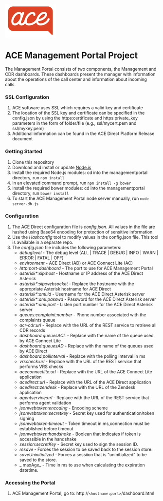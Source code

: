![](images/acesmall.png)

# ACE Management Portal Project

The Management Portal consists of two components, the Management and CDR dashboards. These dashboards present the manager with information about the operations of the call center and information about incoming calls.

### SSL Configuration
1. ACE software uses SSL which requires a valid key and certificate
1. The location of the SSL key and certificate can be specified in the config.json by using the https:certificate and https:private_key parameters in the form of folder/file (e.g., ssl/mycert.pem and ssl/mykey.pem)
1. Additional information can be found in the ACE Direct Platform Release document

### Getting Started
1. Clone this repository
1. Download and install or update [Node.js](https://nodejs.org/en/)
1. Install the required Node.js modules: cd into the managementportal directory, run `npm install`
1. In an elevated command prompt, run `npm install -g bower`
1. Install the required bower modules: cd into the managementportal directory, run `bower install`
1. To start the ACE Management Portal node server manually, run `node server-db.js`

### Configuration
1. The ACE Direct configuration file is _config.json_. All values in the file are hashed using Base64 encoding for protection of sensitive information.
1. Use the _Hashconfig_ tool to modify values in the config.json file. This tool is available in a separate repo.
1. The _config.json_ file includes the following parameters:
    * _debuglevel_ - The debug level (ALL | TRACE | DEBUG | INFO | WARN | ERROR | FATAL | OFF)
    * _environment_ - ACE Direct (AD) or ACE Connect Lite (AC)
    * _http:port-dashboard_ - The port to use for ACE Management Portal
    * _asterisk*:sip:host_ - Hostname or IP address of the ACE Direct Asterisk
    * _asterisk*:sip:websocket_ - Replace the hostname with the appropriate Asterisk hostname for ACE Direct
    * _asterisk*:ami:id_ - Username for the ACE Direct Asterisk server
    * _asterisk*:ami:passwd_ - Password for the ACE Direct Asterisk server
    * _asterisk*:ami:port_ - Listen port number for the ACE Direct Asterisk server
    * _queues:complaint:number_ - Phone number associated with the complaints queue
    * _acr-cdr:url_ - Replace with the URL of the REST service to retrieve all CDR records
    * _dashboard:queuesACL_ - Replace with the name of the queue used by ACE Connect Lite
    * _dashboard:queuesAD_ - Replace with the name of the queues used by ACE Direct
    * _dashboard:pollInterval_ - Replace with the polling interval in ms
    * _vrscheck:url_ - Replace with the URL of the REST service that performs VRS checks
    * _aceconnectlite:url_ - Replace with the URL of the ACE Connect Lite application
    * _acedirect:url_ - Replace with the URL of the ACE Direct application
    * _acedirect:zendesk_ - Replace with the URL of the Zendesk application
    * _agentservice:url_ - Replace with the URL of the REST service that performs agent validation
    * _jsonwebtoken:encoding_ - Encoding scheme
    * _jsonwebtoken:secretkey_ - Secret key used for authentication/token signing
    * _jsonwebtoken:timeout_ - Token timeout in ms,connection must be established before timeout
    * _jsonwebtoken:handshake_ - Boolean that indicates if token is accessible in the handshake
    * _session:secretKey_  - Secret key used to sign the session ID.
    * _resave_ - Forces the session to be saved back to the session store.
    * _saveUninitialized_ - Forces a sessiion that is "uninitialized" to be saved to the store.
    * _ maxAge_ - Time in ms to use when calculating the expiration datetime.

### Accessing the Portal
1. ACE Management Portal, go to: http://`<hostname:port>`/dashboard.html
